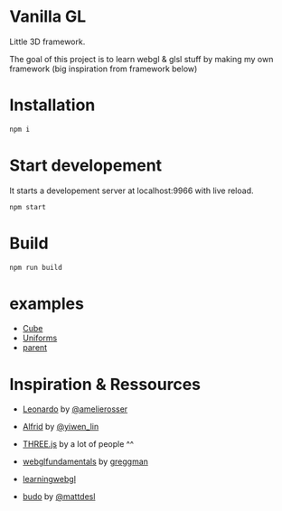 # Vanilla GL

Little 3D framework.

The goal of this project is to learn webgl & glsl stuff by making my own framework (big inspiration from framework below)

# Installation
```bash
npm i
```

# Start developement

It starts a developement server at localhost:9966 with live reload.

```bash
npm start
```

# Build

```bash
npm run build
```

# examples
*  [Cube](http://jojo.ninja/vanillagl/examples/cube/)
*  [Uniforms](http://jojo.ninja/vanillagl/examples/cube-uniforms/)
*  [parent](http://jojo.ninja/vanillagl/examples/cube-parent/)


# Inspiration & Ressources

*  [Leonardo](https://github.com/amelierosser/leonardo/) by [@amelierosser](https://twitter.com/ixviii_io?lang=en)

*  [Alfrid](https://github.com/yiwenl/Alfrid) by [@yiwen_lin](https://twitter.com/yiwen_lin?lang=en)

*  [THREE.js](https://github.com/mrdoob/three.js/) by a lot of people ^^

* [webglfundamentals](https://webglfundamentals.org/) by [greggman](https://github.com/greggman)

* [learningwebgl](http://learningwebgl.com/blog/?page_id=1217)

* [budo](https://github.com/mattdesl/budo) by [@mattdesl](https://twitter.com/mattdesl?lang=en)
